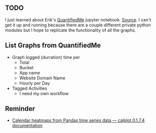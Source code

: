 ## TODO

I just learned about Erik's [QuantifiedMe](https://erik.bjareholt.com/quantifiedme/Dashboard.html#Today-plot) jupyter notebook. [Source](https://github.com/ErikBjare/quantifiedme/blob/master/notebooks/Dashboard.ipynb). I can't get it up and running because there are a couple different private python modules but I hope to replicate the functionality of all the graphs.

## List Graphs from QuantifiedMe

* Graph logged (durration) time per
  * Total
  * Bucket
  * App name
  * Website Domain Name
  * Hourly per Day
* Tagged Activities
  * I need my own workflow

## Reminder

* [Calendar heatmaps from Pandas time series data — calplot 0.1.7.4 documentation](https://calplot.readthedocs.io/en/latest/)
